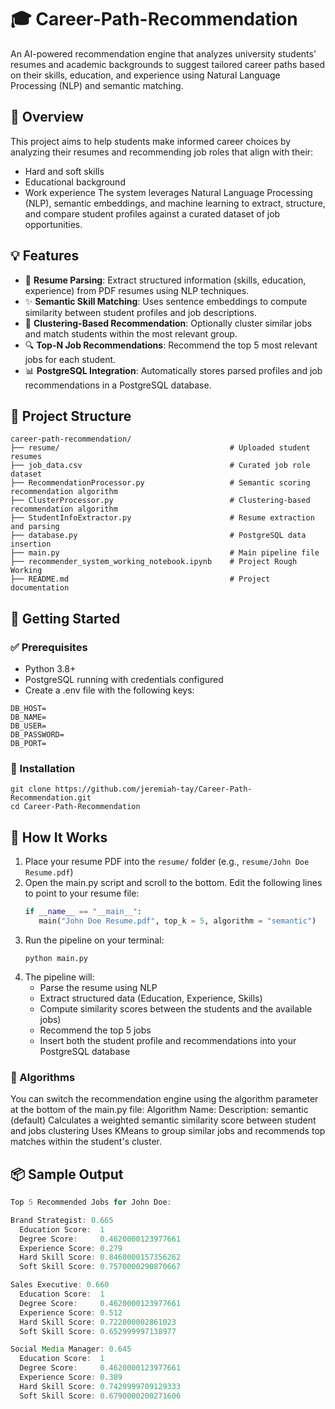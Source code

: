 # 🎓 Career-Path-Recommendation
An AI-powered recommendation engine that analyzes university students’ resumes and academic backgrounds to suggest tailored career paths based on their skills, education, and experience using Natural Language Processing (NLP) and semantic matching.

## 📌 Overview
This project aims to help students make informed career choices by analyzing their resumes and recommending job roles that align with their:
- Hard and soft skills
- Educational background
- Work experience
The system leverages Natural Language Processing (NLP), semantic embeddings, and machine learning to extract, structure, and compare student profiles against a curated dataset of job opportunities.

## 💡 Features
- 🧠 **Resume Parsing**: Extract structured information (skills, education, experience) from PDF resumes using NLP techniques.
- ✨ **Semantic Skill Matching**: Uses sentence embeddings to compute similarity between student profiles and job descriptions.
- 🤖 **Clustering-Based Recommendation**: Optionally cluster similar jobs and match students within the most relevant group.
- 🔍 **Top-N Job Recommendations**: Recommend the top 5 most relevant jobs for each student.
- 📊 **PostgreSQL Integration**: Automatically stores parsed profiles and job recommendations in a PostgreSQL database.

## 📁 Project Structure
```
career-path-recommendation/
├── resume/                                      # Uploaded student resumes
├── job_data.csv                                 # Curated job role dataset
├── RecommendationProcessor.py                   # Semantic scoring recommendation algorithm
├── ClusterProcessor.py                          # Clustering-based recommendation algorithm
├── StudentInfoExtractor.py                      # Resume extraction and parsing
├── database.py                                  # PostgreSQL data insertion
├── main.py                                      # Main pipeline file
├── recommender_system_working_notebook.ipynb    # Project Rough Working
├── README.md                                    # Project documentation
```
## 🚀 Getting Started
### ✅ Prerequisites
- Python 3.8+
- PostgreSQL running with credentials configured
- Create a .env file with the following keys:
```
DB_HOST=
DB_NAME=
DB_USER=
DB_PASSWORD=
DB_PORT=
```
### 🔧 Installation
```
git clone https://github.com/jeremiah-tay/Career-Path-Recommendation.git
cd Career-Path-Recommendation
```
## 🧪 How It Works
1. Place your resume PDF into the ```resume/``` folder (e.g., ```resume/John Doe Resume.pdf```)
2. Open the main.py script and scroll to the bottom. Edit the following lines to point to your resume file:
    ```python
   if __name__ == "__main__":
       main("John Doe Resume.pdf", top_k = 5, algorithm = "semantic")
3. Run the pipeline on your terminal:
   ```
   python main.py
   ```
4. The pipeline will:
   - Parse the resume using NLP
   - Extract structured data (Education, Experience, Skills)
   - Compute similarity scores between the students and the available jobs)
   - Recommend the top 5 jobs
   - Insert both the student profile and recommendations into your PostgreSQL database

### 🤖 Algorithms
You can switch the recommendation engine using the algorithm parameter at the bottom of the main.py file:
Algorithm Name:            Description:
semantic (default)         Calculates a weighted semantic similarity score between student and jobs
clustering                 Uses KMeans to group similar jobs and recommends top matches within the student's cluster.

## 📦 Sample Output
```java
Top 5 Recommended Jobs for John Doe:

Brand Strategist: 0.665
  Education Score:  1
  Degree Score:     0.4620000123977661
  Experience Score: 0.279
  Hard Skill Score: 0.8460000157356262
  Soft Skill Score: 0.7570000290870667

Sales Executive: 0.660
  Education Score:  1
  Degree Score:     0.4620000123977661
  Experience Score: 0.512
  Hard Skill Score: 0.722000002861023
  Soft Skill Score: 0.652999997138977

Social Media Manager: 0.645
  Education Score:  1
  Degree Score:     0.4620000123977661
  Experience Score: 0.389
  Hard Skill Score: 0.7429999709129333
  Soft Skill Score: 0.6790000200271606




